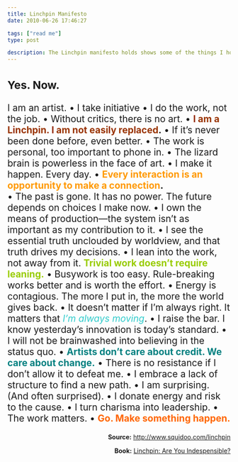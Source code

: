 ```yaml
---
title: Linchpin Manifesto
date: 2010-06-26 17:46:27

tags: ["read me"]
type: post

description: The Linchpin manifesto holds shows some of the things I hold dear and try to act on every day. I'm sure these apply to you too.
---
```


<div style="font-size: 150%;">

### **Yes. Now.**

I am an artist. • I take initiative • I do the work, not the job. •
Without critics, there is no art. • <span style="color: #993300;">**I am a Linchpin. I am not easily replaced**</span>**.** • If it’s never been done before, even better. • The work is personal, too important to phone
in.<span style="white-space: pre;"> </span>• The lizard brain is powerless in the face of art. • I make it happen. Every day. • <span
style="color: #ff9900;">**Every interaction is an opportunity to make a
connection**</span>**.**<span style="white-space: pre;"> </span>• The past is gone. It has no power. The future depends on choices I make now.
• I own the means of production—the system isn’t as important as my
contribution to it. • I see the essential truth unclouded by worldview,
and that truth drives my decisions. • I lean into the work, not away
from it. <span style="color: #99cc00;">**Trivial work doesn’t require
leaning.**</span> • Busywork is too easy. Rule-breaking works better and
is worth the effort. • Energy is contagious. The more I put in, the more
the world gives back. • It doesn’t matter if I’m always right. It
matters that _<span style="color: #33cccc;">I’m always moving</span>_. • I raise the bar. I know yesterday’s innovation is today’s standard. • I will not be brainwashed into believing in the status quo. •<span
style="color: #008080;"> **Artists don’t care about credit. We care about change.**</span> • There is no resistance if I don’t allow it to defeat me. • I embrace a lack of structure to find a new path. • I am
surprising. (And often surprised). • I donate energy and risk to the
cause. • I turn charisma into leadership. • The work matters. • <span
style="color: #ff6600;">**Go. Make something happen.**</span>

</div>

<div style="text-align: right;">

**Source:** <http://www.squidoo.com/linchpin>

</div>

<div style="text-align: right;">

**Book:** [Linchpin: Are You
Indespensible?](http://pashley.org/8y)

</div>
